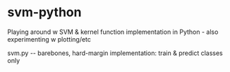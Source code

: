 svm-python
==========

Playing around w SVM &amp; kernel function implementation in Python - also experimenting w plotting/etc

svm.py -- barebones, hard-margin implementation: train & predict classes only
